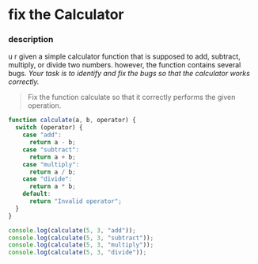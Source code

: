 # fix the Calculator

### description

<p>u r given a simple calculator function that is supposed to add, subtract, multiply, or divide two  numbers. however, the function contains several bugs. <i> Your task is to identify and fix the bugs so that the calculator works correctly. </i>
</p>

> Fix the function calculate so that it correctly performs the given operation.

```javascript
function calculate(a, b, operator) {
  switch (operator) {
    case "add":
      return a - b;
    case "subtract":
      return a + b;
    case "multiply":
      return a / b;
    case "divide":
      return a * b;
    default:
      return "Invalid operator";
  }
}

console.log(calculate(5, 3, "add"));
console.log(calculate(5, 3, "subtract"));
console.log(calculate(5, 3, "multiply"));
console.log(calculate(5, 3, "divide"));
```

